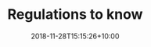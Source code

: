 ---
title: "Regulations to know"
date: 2018-11-28T15:15:26+10:00
featured: true
weight: 3
layout: article
---